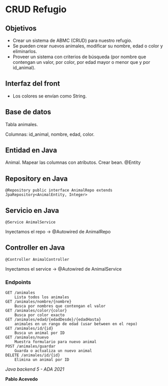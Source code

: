# CRUD Refugio
## Objetivos
- Crear un sistema de ABMC (CRUD) para nuestro refugio.
- Se pueden crear nuevos animales, modificar su nombre, edad o color y eliminarlos.
- Proveer un sistema con criterios de búsqueda (por nombre que contengan un valor, por color, por edad mayor o menor que y por id_animal).
## Interfaz del front
- Los colores se envían como String.
## Base de datos
Tabla animales. 

Columnas: id_animal, nombre, edad, color.
## Entidad en Java
Animal. Mapear las columnas con atributos. Crear bean. @Entity
## Repository en Java
	@Repository public interface AnimalRepo extends JpaRepository<AnimalEntity, Integer>
## Servicio en Java
    @Service AnimalService
Inyectamos el repo -> @Autowired de AnimalRepo
## Controller en Java
    @Controller AnimalController
Inyectamos el service -> @Autowired de AnimalService
### Endpoints
	GET /animales
        Lista todos los animales
	GET /animales/nombre/{nombre}
        Busca por nombres que contengan el valor
	GET /animales/color/{color}
        Busca por color exacto
	GET /animales/edad/{edadDesde}/{edadHasta}
        animales en un rango de edad (usar between en el repo)
	GET /animales/id/{id}
        Busca un animal por ID
	GET /animales/nuevo
        Muestra formulario para nuevo animal
	POST /animales/guardar
        Guarda o actualiza un nuevo animal
	DELETE /animales/id/{id}
        Elimina un animal por ID

*Java backend 5 - ADA 2021*

**Pablo Acevedo**
